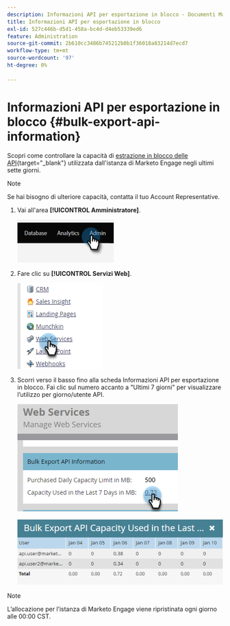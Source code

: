 ```yaml
---
description: Informazioni API per esportazione in blocco - Documenti Marketo - Documentazione del prodotto
title: Informazioni API per esportazione in blocco
exl-id: 527c446b-d5d1-458a-bc4d-d4eb53339ed6
feature: Administration
source-git-commit: 2b610cc3486b745212b0b1f36018a83214d7ecd7
workflow-type: tm+mt
source-wordcount: '97'
ht-degree: 0%

---
```


# Informazioni API per esportazione in blocco {#bulk-export-api-information}

Scopri come controllare la capacità di [estrazione in blocco delle API](https://experienceleague.adobe.com/en/docs/marketo-developer/marketo/rest/bulk-extract/bulk-extract){target="_blank"} utilizzata dall&#39;istanza di Marketo Engage negli ultimi sette giorni.

>[!NOTE]
>
>Se hai bisogno di ulteriore capacità, contatta il tuo Account Representative.

1. Vai all&#39;area **[!UICONTROL Amministratore]**.

   ![](assets/bulk-export-api-information-1.png)

1. Fare clic su **[!UICONTROL Servizi Web]**.

   ![](assets/bulk-export-api-information-2.png)

1. Scorri verso il basso fino alla scheda Informazioni API per esportazione in blocco. Fai clic sul numero accanto a &quot;Ultimi 7 giorni&quot; per visualizzare l’utilizzo per giorno/utente API.

   ![](assets/bulk-export-api-information-3.png)

   ![](assets/bulk-export-api-information-4.png)

>[!NOTE]
>
>L’allocazione per l’istanza di Marketo Engage viene ripristinata ogni giorno alle 00:00 CST.
